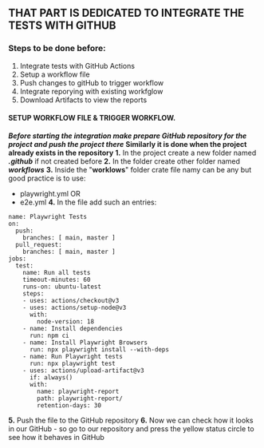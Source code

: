 ## THAT PART IS DEDICATED TO INTEGRATE THE TESTS WITH GITHUB
### Steps to be done before:
1. Integrate tests with GitHub Actions
2. Setup a workflow file
3. Push changes to gitHub to trigger workflow
4. Integrate reporying with existing workfglow
5. Download Artifacts to view the reports

#### SETUP WORKFLOW FILE & TRIGGER WORKFLOW.
***Before starting the integration make prepare GitHub repository for the project and push the project there***
**Similarly it is done when the project already exists in the repository**
**1.** In the project create a new folder named ***.github***  if not created before
**2.** In the folder create other folder named ***workflows***
**3.** Inside the "**worklows**" folder crate file namy can be any but good practice is to use:
- playwright.yml
OR
- e2e.yml
**4.** In the file add such an entries:
```
name: Playwright Tests
on:
  push:
    branches: [ main, master ]
  pull_request:
    branches: [ main, master ]
jobs:
  test:
    name: Run all tests
    timeout-minutes: 60
    runs-on: ubuntu-latest
    steps:
    - uses: actions/checkout@v3
    - uses: actions/setup-node@v3
      with:
        node-version: 18
    - name: Install dependencies
      run: npm ci
    - name: Install Playwright Browsers
      run: npx playwright install --with-deps
    - name: Run Playwright tests
      run: npx playwright test
    - uses: actions/upload-artifact@v3
      if: always()
      with:
        name: playwright-report
        path: playwright-report/
        retention-days: 30
```
**5.** Push the file to the GitHub repository
**6.** Now we can check how it looks in our GitHub - so go to our repository and press the yellow status circle to see how it behaves in GitHub



